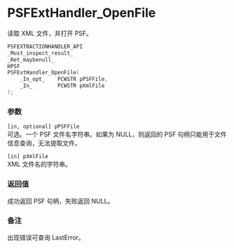 # PSFExtHandler_OpenFile
读取 XML 文件，并打开 PSF。
````c
PSFEXTRACTIONHANDLER_API
_Must_inspect_result_
_Ret_maybenull_
HPSF
PSFExtHandler_OpenFile(
    _In_opt_    PCWSTR pPSFFile,
    _In_        PCWSTR pXmlFile
);
````
### 参数
`[in, optional] pPSFFile`  
可选。一个 PSF 文件名字符串。如果为 NULL，则返回的 PSF 句柄只能用于文件信息查询，无法提取文件。

`[in] pXmlFile`  
XML 文件名的字符串。
### 返回值
成功返回 PSF 句柄，失败返回 NULL。
### 备注
出现错误可查询 LastError。
